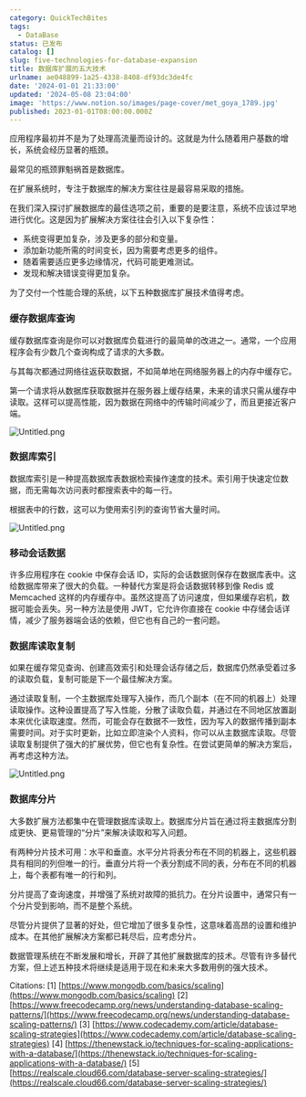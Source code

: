 ```yaml
---
category: QuickTechBites
tags:
  - DataBase
status: 已发布
catalog: []
slug: five-technologies-for-database-expansion
title: 数据库扩展的五大技术
urlname: ae048899-1a25-4338-8408-df93dc3de4fc
date: '2024-01-01 21:33:00'
updated: '2024-05-08 23:04:00'
image: 'https://www.notion.so/images/page-cover/met_goya_1789.jpg'
published: 2023-01-01T08:00:00.000Z
---
```


应用程序最初并不是为了处理高流量而设计的。这就是为什么随着用户基数的增长，系统会经历显著的瓶颈。


最常见的瓶颈罪魁祸首是数据库。


在扩展系统时，专注于数据库的解决方案往往是最容易采取的措施。


在我们深入探讨扩展数据库的最佳选项之前，重要的是要注意，系统不应该过早地进行优化。这是因为扩展解决方案往往会引入以下复杂性：

- 系统变得更加复杂，涉及更多的部分和变量。
- 添加新功能所需的时间变长，因为需要考虑更多的组件。
- 随着需要适应更多边缘情况，代码可能更难测试。
- 发现和解决错误变得更加复杂。

为了交付一个性能合理的系统，以下五种数据库扩展技术值得考虑。


### **缓存数据库查询**


缓存数据库查询是你可以对数据库负载进行的最简单的改进之一。通常，一个应用程序会有少数几个查询构成了请求的大多数。


与其每次都通过网络往返获取数据，不如简单地在网络服务器上的内存中缓存它。


第一个请求将从数据库获取数据并在服务器上缓存结果，未来的请求只需从缓存中读取。这样可以提高性能，因为数据在网络中的传输时间减少了，而且更接近客户端。


![Untitled.png](https://prod-files-secure.s3.us-west-2.amazonaws.com/5d24fe63-e567-4804-86f9-9fdc62e13082/90ccd300-8cb4-4392-a93f-76f7d0b7f352/Untitled.png?X-Amz-Algorithm=AWS4-HMAC-SHA256&X-Amz-Content-Sha256=UNSIGNED-PAYLOAD&X-Amz-Credential=ASIAZI2LB466VVVTLNDS%2F20250328%2Fus-west-2%2Fs3%2Faws4_request&X-Amz-Date=20250328T054018Z&X-Amz-Expires=3600&X-Amz-Security-Token=IQoJb3JpZ2luX2VjEO7%2F%2F%2F%2F%2F%2F%2F%2F%2F%2FwEaCXVzLXdlc3QtMiJHMEUCIAiUI7vkhkcdi00qvUuxPX7Qx%2B3haXoby6zmb6q3sovNAiEA77PYR1bbNWsP1MhrxwuZrIjXYfcT5UvLtV03EG%2FgA2Qq%2FwMIVxAAGgw2Mzc0MjMxODM4MDUiDJopyw1Kyh2co5zp%2BCrcA8gcgaH0IOvTDTiV6wvbhsKWxZA5e6b6OjFnyH6J0jYbNimPU7CGRSKyY2ESOYCqgdOH1InXSSYSO%2Fb3TsyooBnYGKip1H7a%2B%2FXHK58Ob3ogi6ULerRPg846JrvBYs%2Fih1Cc1eWSRChaw2HXV6hBouXJ0uo%2BiYj7J2V6QhaNeZQwtkghDXceOzoNwE4%2FYOP8ptWCS1lggVsm0rzeP2QIs57CqD2soXSSJ2khPGgEcWLHlrAD%2FraSziMQSQELsFTjIK8%2FOC%2BofzfJ1B5puj%2FsZ6lrtG4TJyt19BWwEyX9ALu5l7SHn%2B5WZZyiuuWGNOM0thOKwwLVCuYUZd3qV8jRW3ZvGq%2BRat3yMYqMg9AY97t9q1eVaME0VZAQ2syFliT%2BUTWmcrTPHjEk72MIXXc%2Fvn2wPYQsckYsDqDp0LFAoGZuhXojOjeA%2BU1PznG6e0u3etTgnqJGS3vqte0qpJNszRLFikOqVt%2Bve2oW%2FrA14d7vistwzlXmpDEJjMsZeuOlw7tupQJgj9g6BGb%2BcVmuwjWLOxi0yseo3g3OOEUHKHVQKTMqVyCfbT1jDKkC5LrSKCAdDG%2FurRbcbr1pfeV4B6KwwuQrQun%2B%2FsrPj%2FmzoshPm6YdNsZiRf9crQSrML7nmL8GOqUB7kilc%2BINrZJLJ7tp5By5FZSL3Evl2eq1wI3b03n599ngFLpCj5cYRxY%2F%2BLEz4Cm0x2AsbzXHGCLk%2FIs15KAIKfs1dJ6njpWhC9ydo6Ro0VtS165Sg6GPCY197WJ3JspCcOWJ2qmdmRSxErgYq6%2FcgMLx60UpuOzUmXgIFDb8kWdmfBLp9UigFDmGES2wsdHYtXVU6VJ9cSkYQC2jZcc4FYWqQ8b8&X-Amz-Signature=9d347485d7144e47fc89ce65cb89c3c1ea65247c476c3e8e8ce174a020505bbd&X-Amz-SignedHeaders=host&x-id=GetObject)


### **数据库索引**


数据库索引是一种提高数据库表数据检索操作速度的技术。索引用于快速定位数据，而无需每次访问表时都搜索表中的每一行。


根据表中的行数，这可以为使用索引列的查询节省大量时间。


![Untitled.png](https://prod-files-secure.s3.us-west-2.amazonaws.com/5d24fe63-e567-4804-86f9-9fdc62e13082/d4109739-24f9-4adf-abd6-8eec0d12f3c8/Untitled.png?X-Amz-Algorithm=AWS4-HMAC-SHA256&X-Amz-Content-Sha256=UNSIGNED-PAYLOAD&X-Amz-Credential=ASIAZI2LB466VVVTLNDS%2F20250328%2Fus-west-2%2Fs3%2Faws4_request&X-Amz-Date=20250328T054018Z&X-Amz-Expires=3600&X-Amz-Security-Token=IQoJb3JpZ2luX2VjEO7%2F%2F%2F%2F%2F%2F%2F%2F%2F%2FwEaCXVzLXdlc3QtMiJHMEUCIAiUI7vkhkcdi00qvUuxPX7Qx%2B3haXoby6zmb6q3sovNAiEA77PYR1bbNWsP1MhrxwuZrIjXYfcT5UvLtV03EG%2FgA2Qq%2FwMIVxAAGgw2Mzc0MjMxODM4MDUiDJopyw1Kyh2co5zp%2BCrcA8gcgaH0IOvTDTiV6wvbhsKWxZA5e6b6OjFnyH6J0jYbNimPU7CGRSKyY2ESOYCqgdOH1InXSSYSO%2Fb3TsyooBnYGKip1H7a%2B%2FXHK58Ob3ogi6ULerRPg846JrvBYs%2Fih1Cc1eWSRChaw2HXV6hBouXJ0uo%2BiYj7J2V6QhaNeZQwtkghDXceOzoNwE4%2FYOP8ptWCS1lggVsm0rzeP2QIs57CqD2soXSSJ2khPGgEcWLHlrAD%2FraSziMQSQELsFTjIK8%2FOC%2BofzfJ1B5puj%2FsZ6lrtG4TJyt19BWwEyX9ALu5l7SHn%2B5WZZyiuuWGNOM0thOKwwLVCuYUZd3qV8jRW3ZvGq%2BRat3yMYqMg9AY97t9q1eVaME0VZAQ2syFliT%2BUTWmcrTPHjEk72MIXXc%2Fvn2wPYQsckYsDqDp0LFAoGZuhXojOjeA%2BU1PznG6e0u3etTgnqJGS3vqte0qpJNszRLFikOqVt%2Bve2oW%2FrA14d7vistwzlXmpDEJjMsZeuOlw7tupQJgj9g6BGb%2BcVmuwjWLOxi0yseo3g3OOEUHKHVQKTMqVyCfbT1jDKkC5LrSKCAdDG%2FurRbcbr1pfeV4B6KwwuQrQun%2B%2FsrPj%2FmzoshPm6YdNsZiRf9crQSrML7nmL8GOqUB7kilc%2BINrZJLJ7tp5By5FZSL3Evl2eq1wI3b03n599ngFLpCj5cYRxY%2F%2BLEz4Cm0x2AsbzXHGCLk%2FIs15KAIKfs1dJ6njpWhC9ydo6Ro0VtS165Sg6GPCY197WJ3JspCcOWJ2qmdmRSxErgYq6%2FcgMLx60UpuOzUmXgIFDb8kWdmfBLp9UigFDmGES2wsdHYtXVU6VJ9cSkYQC2jZcc4FYWqQ8b8&X-Amz-Signature=3953199b17d4efaca4862d7cbe4ab631189eac1453969ee6e80ea31646e44e26&X-Amz-SignedHeaders=host&x-id=GetObject)


### **移动会话数据**


许多应用程序在 cookie 中保存会话 ID，实际的会话数据则保存在数据库表中。这给数据库带来了很大的负载。一种替代方案是将会话数据转移到像 Redis 或 Memcached 这样的内存缓存中。虽然这提高了访问速度，但如果缓存宕机，数据可能会丢失。另一种方法是使用 JWT，它允许你直接在 cookie 中存储会话详情，减少了服务器端会话的依赖，但它也有自己的一套问题。


### **数据库读取复制**


如果在缓存常见查询、创建高效索引和处理会话存储之后，数据库仍然承受着过多的读取负载，复制可能是下一个最佳解决方案。


通过读取复制，一个主数据库处理写入操作，而几个副本（在不同的机器上）处理读取操作。这种设置提高了写入性能，分散了读取负载，并通过在不同地区放置副本来优化读取速度。然而，可能会存在数据不一致性，因为写入的数据传播到副本需要时间。对于实时更新，比如立即渲染个人资料，你可以从主数据库读取。尽管读取复制提供了强大的扩展优势，但它也有复杂性。在尝试更简单的解决方案后，再考虑这种方法。


![Untitled.png](https://prod-files-secure.s3.us-west-2.amazonaws.com/5d24fe63-e567-4804-86f9-9fdc62e13082/24928cbe-8502-42c3-8c51-57b72171cc67/Untitled.png?X-Amz-Algorithm=AWS4-HMAC-SHA256&X-Amz-Content-Sha256=UNSIGNED-PAYLOAD&X-Amz-Credential=ASIAZI2LB466VVVTLNDS%2F20250328%2Fus-west-2%2Fs3%2Faws4_request&X-Amz-Date=20250328T054018Z&X-Amz-Expires=3600&X-Amz-Security-Token=IQoJb3JpZ2luX2VjEO7%2F%2F%2F%2F%2F%2F%2F%2F%2F%2FwEaCXVzLXdlc3QtMiJHMEUCIAiUI7vkhkcdi00qvUuxPX7Qx%2B3haXoby6zmb6q3sovNAiEA77PYR1bbNWsP1MhrxwuZrIjXYfcT5UvLtV03EG%2FgA2Qq%2FwMIVxAAGgw2Mzc0MjMxODM4MDUiDJopyw1Kyh2co5zp%2BCrcA8gcgaH0IOvTDTiV6wvbhsKWxZA5e6b6OjFnyH6J0jYbNimPU7CGRSKyY2ESOYCqgdOH1InXSSYSO%2Fb3TsyooBnYGKip1H7a%2B%2FXHK58Ob3ogi6ULerRPg846JrvBYs%2Fih1Cc1eWSRChaw2HXV6hBouXJ0uo%2BiYj7J2V6QhaNeZQwtkghDXceOzoNwE4%2FYOP8ptWCS1lggVsm0rzeP2QIs57CqD2soXSSJ2khPGgEcWLHlrAD%2FraSziMQSQELsFTjIK8%2FOC%2BofzfJ1B5puj%2FsZ6lrtG4TJyt19BWwEyX9ALu5l7SHn%2B5WZZyiuuWGNOM0thOKwwLVCuYUZd3qV8jRW3ZvGq%2BRat3yMYqMg9AY97t9q1eVaME0VZAQ2syFliT%2BUTWmcrTPHjEk72MIXXc%2Fvn2wPYQsckYsDqDp0LFAoGZuhXojOjeA%2BU1PznG6e0u3etTgnqJGS3vqte0qpJNszRLFikOqVt%2Bve2oW%2FrA14d7vistwzlXmpDEJjMsZeuOlw7tupQJgj9g6BGb%2BcVmuwjWLOxi0yseo3g3OOEUHKHVQKTMqVyCfbT1jDKkC5LrSKCAdDG%2FurRbcbr1pfeV4B6KwwuQrQun%2B%2FsrPj%2FmzoshPm6YdNsZiRf9crQSrML7nmL8GOqUB7kilc%2BINrZJLJ7tp5By5FZSL3Evl2eq1wI3b03n599ngFLpCj5cYRxY%2F%2BLEz4Cm0x2AsbzXHGCLk%2FIs15KAIKfs1dJ6njpWhC9ydo6Ro0VtS165Sg6GPCY197WJ3JspCcOWJ2qmdmRSxErgYq6%2FcgMLx60UpuOzUmXgIFDb8kWdmfBLp9UigFDmGES2wsdHYtXVU6VJ9cSkYQC2jZcc4FYWqQ8b8&X-Amz-Signature=f26557f1712b4fafe41bc46a1b982fc4cf1379cd3634776d821f8b08e468a7b3&X-Amz-SignedHeaders=host&x-id=GetObject)


### **数据库分片**


大多数扩展方法都集中在管理数据库读取上。数据库分片旨在通过将主数据库分割成更快、更易管理的“分片”来解决读取和写入问题。


有两种分片技术可用：水平和垂直。水平分片将表分布在不同的机器上，这些机器具有相同的列但唯一的行。垂直分片将一个表分割成不同的表，分布在不同的机器上，每个表都有唯一的行和列。


分片提高了查询速度，并增强了系统对故障的抵抗力。在分片设置中，通常只有一个分片受到影响，而不是整个系统。


尽管分片提供了显著的好处，但它增加了很多复杂性，这意味着高昂的设置和维护成本。在其他扩展解决方案都已耗尽后，应考虑分片。


数据管理系统在不断发展和增长，开辟了其他扩展数据库的技术。尽管有许多替代方案，但上述五种技术将继续是适用于现在和未来大多数用例的强大技术。


Citations:
[1] [https://www.mongodb.com/basics/scaling](https://www.mongodb.com/basics/scaling)
[2] [https://www.freecodecamp.org/news/understanding-database-scaling-patterns/](https://www.freecodecamp.org/news/understanding-database-scaling-patterns/)
[3] [https://www.codecademy.com/article/database-scaling-strategies](https://www.codecademy.com/article/database-scaling-strategies)
[4] [https://thenewstack.io/techniques-for-scaling-applications-with-a-database/](https://thenewstack.io/techniques-for-scaling-applications-with-a-database/)
[5] [https://realscale.cloud66.com/database-server-scaling-strategies/](https://realscale.cloud66.com/database-server-scaling-strategies/)

